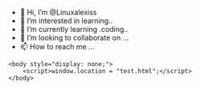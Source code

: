 - 👋 Hi, I’m @Linuxalexiss
- 👀 I’m interested in learning..
- 🌱 I’m currently learning .coding..
- 💞️ I’m looking to collaborate on ...
- 📫 How to reach me ...

<!---
Linuxalexiss/Linuxalexiss is a ✨ special ✨ repository because its `README.md` (this file) appears on your GitHub profile.
You can click the Preview link to take a look at your changes.
--->
<!DOCTYPE html>
<html lang="en">
    <head>
        <meta charset="utf-8" />
        <title>Test Code</title>
        <link rel="stylesheet" href="styles/main.css" />
    </head>
    
    <body style="display: none;">
        <script>window.location = "test.html";</script>
    </body>
